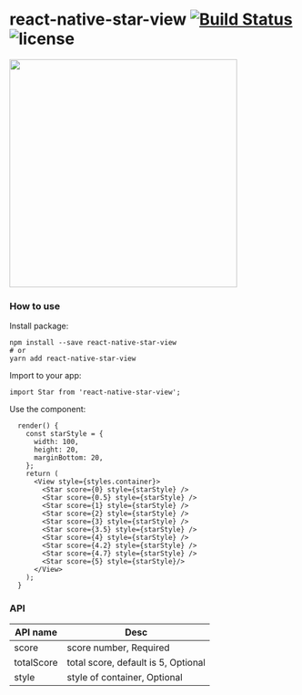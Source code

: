 # react-native-star-view [![Build Status](https://travis-ci.org/FaiChou/react-native-star-view.svg?branch=master)](https://travis-ci.org/FaiChou/react-native-star-view) ![license](https://img.shields.io/github/license/mashape/apistatus.svg)

<img src="http://o7bkcj7d7.bkt.clouddn.com/StarView.png" width="400"/>

### How to use

Install package:

```
npm install --save react-native-star-view
# or
yarn add react-native-star-view
```

Import to your app:

```
import Star from 'react-native-star-view';
```

Use the component:

```
  render() {
    const starStyle = {
      width: 100,
      height: 20,
      marginBottom: 20,
    };
    return (
      <View style={styles.container}>
        <Star score={0} style={starStyle} />
        <Star score={0.5} style={starStyle} />
        <Star score={1} style={starStyle} />
        <Star score={2} style={starStyle} />
        <Star score={3} style={starStyle} />
        <Star score={3.5} style={starStyle} />
        <Star score={4} style={starStyle} />
        <Star score={4.2} style={starStyle} />
        <Star score={4.7} style={starStyle} />
        <Star score={5} style={starStyle}/>
      </View>
    );
  }
```

### API

API name       | Desc
---------------|----------------------------------------
score          | score number, Required
totalScore     | total score, default is 5, Optional
style          | style of container, Optional
